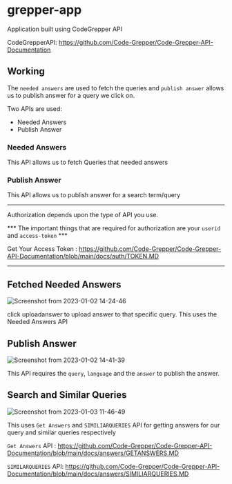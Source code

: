 # grepper-app
Application built using CodeGrepper API

CodeGrepperAPI: https://github.com/Code-Grepper/Code-Grepper-API-Documentation

## Working

The `needed answers` are used to fetch the queries and `publish answer` allows us to publish answer for a query we click on.

Two APIs  are used:
 - Needed Answers
 - Publish Answer

### Needed Answers
This API  allows us to fetch Queries that needed answers

### Publish Answer
This API allows us to publish answer for a search term/query

------------------

Authorization depends upon the type of API you use.

*** The important things that are required for authorization are your `userid` and `access-token` ***

Get Your Access Token : https://github.com/Code-Grepper/Code-Grepper-API-Documentation/blob/main/docs/auth/TOKEN.MD

------------------


## Fetched Needed Answers
 
 
 ![Screenshot from 2023-01-02 14-24-46](https://user-images.githubusercontent.com/59218902/210212119-87c9896f-879e-49cf-b17b-e86628b2eaec.png)


  click uploadanswer to upload answer to that specific query. This uses the Needed Answers API


## Publish Answer

![Screenshot from 2023-01-02 14-41-39](https://user-images.githubusercontent.com/59218902/210212224-476ec720-3946-4ac9-9120-64682a8f6daf.png)


 This API  requires the `query`, `language` and the `answer` to  publish the answer.

    
## Search and Similar Queries

![Screenshot from 2023-01-03 11-46-49](https://user-images.githubusercontent.com/59218902/210308789-a667f1db-28f2-45f5-9c0c-a4bbfa9b3b4d.png)

 This uses `Get Answers` and `SIMILIARQUERIES` API for getting answers for our query and similar queries respectively
 
 `Get Answers` API : https://github.com/Code-Grepper/Code-Grepper-API-Documentation/blob/main/docs/answers/GETANSWERS.MD
 
 `SIMILARQUERIES` API: https://github.com/Code-Grepper/Code-Grepper-API-Documentation/blob/main/docs/answers/SIMILIARQUERIES.MD
 
 
